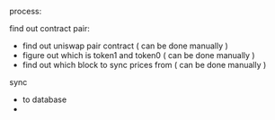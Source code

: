 
process:

find out contract pair:
- find out uniswap pair contract ( can be done manually )
- figure out which is token1 and token0 ( can be done manually )
- find out which block to sync prices from ( can be done manually )

sync
- to database
- 